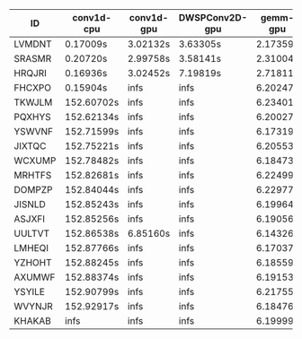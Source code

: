 |ID|conv1d-cpu|conv1d-gpu|DWSPConv2D-gpu|gemm-gpu|avg|
|-|-|-|-|-|-|
|LVMDNT|0.17009s|3.02132s|3.63305s|2.17359s|2.24951s|
|SRASMR|0.20720s|2.99758s|3.58141s|2.31004s|2.27406s|
|HRQJRI|0.16936s|3.02452s|7.19819s|2.71811s|3.27755s|
|FHCXPO|0.15904s|infs|infs|6.20247s|infs|
|TKWJLM|152.60702s|infs|infs|6.23401s|infs|
|PQXHYS|152.62134s|infs|infs|6.20027s|infs|
|YSWVNF|152.71599s|infs|infs|6.17319s|infs|
|JIXTQC|152.75221s|infs|infs|6.20553s|infs|
|WCXUMP|152.78482s|infs|infs|6.18473s|infs|
|MRHTFS|152.82681s|infs|infs|6.22499s|infs|
|DOMPZP|152.84044s|infs|infs|6.22977s|infs|
|JISNLD|152.85243s|infs|infs|6.19964s|infs|
|ASJXFI|152.85256s|infs|infs|6.19056s|infs|
|UULTVT|152.86538s|6.85160s|infs|6.14326s|infs|
|LMHEQI|152.87766s|infs|infs|6.17037s|infs|
|YZHOHT|152.88245s|infs|infs|6.18559s|infs|
|AXUMWF|152.88374s|infs|infs|6.19153s|infs|
|YSYILE|152.90799s|infs|infs|6.21755s|infs|
|WVYNJR|152.92917s|infs|infs|6.18476s|infs|
|KHAKAB|infs|infs|infs|6.19999s|infs|
